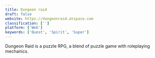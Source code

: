 ```yaml
---
title: Dungeon raid
draft: false 
website: https://dungeonraid.atspace.com
classification: ['']
platform: ['Web']
keywords: ['Quest', 'Spirit', 'Super']
---
```

Dungeon Raid is a puzzle RPG, a blend of puzzle game with roleplaying mechanics.
